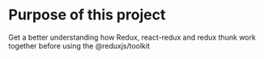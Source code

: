 # Purpose of this project

Get a better understanding how Redux, react-redux and redux thunk work together before using the @reduxjs/toolkit